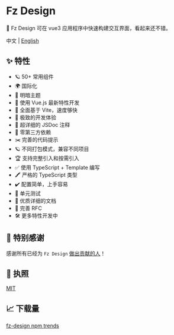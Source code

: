 # Fz Design

🌈 Fz Design 可在 vue3 应用程序中快速构建交互界面，看起来还不错。

中文 | <a href="https://github.com/fangzhioo/fz-design/blob/master/README.en-US.md">English</a>

## ✨ 特性

- 🪐 50+ 常用组件
- 🌍 国际化
- 🌛 明暗主题
- 💪 使用 Vue.js 最新特性开发
- 🐆 全面基于 Vite，速度够快
- 🤟 极致的开发体验
- 🥇 超详细的 JSDoc 注释
- 🦩 零第三方依赖
- ✂️ 完善的代码提示
- 🪐 不同打包模式，兼容不同项目
- 🏆 支持完整引入和按需引入
- ✅ 使用 TypeScript + Template 编写
- 🖍️ 严格的 TypeScript 类型
- ✔️ 配置简单，上手容易
- 🚩 单元测试
- 📃 优质详细的文档
- 📌 完善 RFC
- 🛠 更多特性开发中

## 💌 特别感谢

感谢所有已经为 `Fz Design` [做出贡献的人](https://fangzhioo.github.io/fz-design)！

## 💬 执照

[MIT](https://github.com/fangzhioo/fz-design/blob/master/LICENSE)

## 📈 下载量

[fz-design npm trends](https://npmtrends.com/fz-design)
